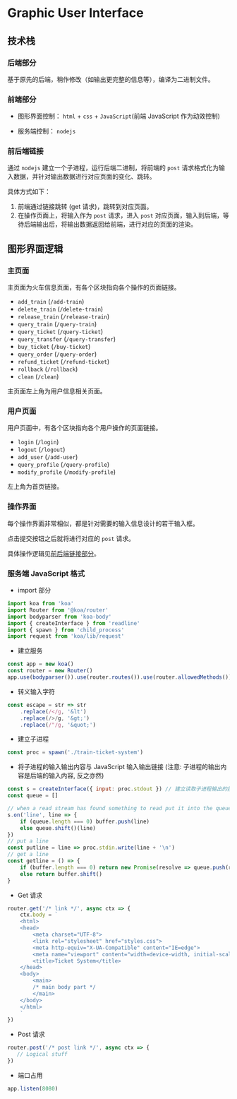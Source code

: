 # Graphic User Interface

## 技术栈

### 后端部分

基于原先的后端，稍作修改（如输出更完整的信息等），编译为二进制文件。

### 前端部分

- 图形界面控制： `html` + `css` + `JavaScript`(前端 JavaScript 作为动效控制)

- 服务端控制： `nodejs`

### 前后端链接

通过 `nodejs` 建立一个子进程，运行后端二进制，将前端的 `post` 请求格式化为输入数据，并针对输出数据进行对应页面的变化、跳转。

具体方式如下：
1. 前端通过链接跳转 (get 请求)，跳转到对应页面。
2. 在操作页面上，将输入作为 `post` 请求，进入 `post` 对应页面，输入到后端，等待后端输出后，将输出数据返回给前端，进行对应的页面的渲染。

## 图形界面逻辑

### 主页面

主页面为火车信息页面，有各个区块指向各个操作的页面链接。

- `add_train` (`/add-train`)
- `delete_train` (`/delete-train`)
- `release_train` (`/release-train`)
- `query_train` (`/query-train`)
- `query_ticket` (`/query-ticket`)
- `query_transfer` (`/query-transfer`)
- `buy_ticket` (`/buy-ticket`)
- `query_order` (`/query-order`)
- `refund_ticket` (`/refund-ticket`)
- `rollback` (`/rollback`)
- `clean` (`/clean`)

主页面左上角为用户信息相关页面。

### 用户页面

用户页面中，有各个区块指向各个用户操作的页面链接。

- `login` (`/login`)
- `logout` (`/logout`)
- `add_user` (`/add-user`)
- `query_profile` (`/query-profile`)
- `modify_profile` (`/modify-profile`)

左上角为首页链接。

### 操作界面

每个操作界面非常相似，都是针对需要的输入信息设计的若干输入框。

点击提交按钮之后就将进行对应的 `post` 请求。

具体操作逻辑见[前后端链接部分](#前后端链接)。

### 服务端 JavaScript 格式

- import 部分
```javascript
import koa from 'koa'
import Router from '@koa/router'
import bodyparser from 'koa-body'
import { createInterface } from 'readline'
import { spawn } from 'child_process'
import request from 'koa/lib/request'
```

- 建立服务
```javascript
const app = new koa()
const router = new Router()
app.use(bodyparser()).use(router.routes()).use(router.allowedMethods())
```

- 转义输入字符
```javascript
const escape = str => str
    .replace(/</g, '&lt')
    .replace(/>/g, '&gt;')
    .replace(/"/g, '&quot;')
```
- 建立子进程
```javascript
const proc = spawn('./train-ticket-system')
```

- 将子进程的输入输出内容与 JavaScript 输入输出链接 (注意: 子进程的输出内容是后端的输入内容, 反之亦然)
```javascript
const s = createInterface({ input: proc.stdout }) // 建立读取子进程输出的接口
const queue = []

// when a read stream has found something to read put it into the queue 
s.on('line', line => {
    if (queue.length === 0) buffer.push(line) 
    else queue.shift()(line)
})
// put a line
const putline = line => proc.stdin.write(line + '\n')
// get a line
const getline = () => {
    if (buffer.length === 0) return new Promise(resolve => queue.push(resolve))
    else return buffer.shift()
}
```

- Get 请求
```javascript
router.get('/* link */', async ctx => {
    ctx.body = `
    <html>
    <head>
        <meta charset="UTF-8">
        <link rel="stylesheet" href="styles.css">
        <meta http-equiv="X-UA-Compatible" content="IE=edge">
        <meta name="viewport" content="width=device-width, initial-scale=1.0">
        <title>Ticket System</title>
    </head>
    <body>
        <main>
        /* main body part */
        </main>
    </body>
    </html>
    `
})
```

- Post 请求
 ```javascript
router.post('/* post link */', async ctx => {
    // Logical stuff
})
```

- 端口占用
```javascript
app.listen(8080)
```

